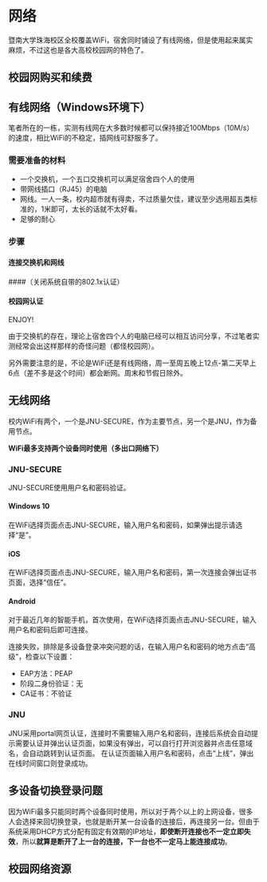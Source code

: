 # 网络

暨南大学珠海校区全校覆盖WiFi，宿舍同时铺设了有线网络，但是使用起来属实麻烦，不过这也是各大高校校园网的特色了。

## 校园网购买和续费

## 有线网络（Windows环境下）

笔者所在的一栋，实测有线网在大多数时候都可以保持接近100Mbps（10M/s）的速度，相比WiFi的不稳定，插网线可舒服多了。

### 需要准备的材料

- 一个交换机，一个五口交换机可以满足宿舍四个人的使用
- 带网线插口（RJ45）的电脑
- 网线。一人一条，校内超市就有得卖，不过质量欠佳，建议至少选用超五类标准的，1米即可，太长的话就不太好看。
- 足够的耐心

### 步骤

#### 连接交换机和网线
####（关闭系统自带的802.1x认证）
#### 校园网认证

ENJOY!

由于交换机的存在，理论上宿舍四个人的电脑已经可以相互访问分享，不过笔者实测经常会出这样那样的奇怪问题（都怪校园网）。

另外需要注意的是，不论是WiFi还是有线网络，周一至周五晚上12点-第二天早上6点（差不多是这个时间）都会断网。周末和节假日除外。

## 无线网络

校内WiFi有两个，一个是JNU-SECURE，作为主要节点，另一个是JNU，作为备用节点。

**WiFi最多支持两个设备同时使用（多出口网络下）**

### JNU-SECURE
JNU-SECURE使用用户名和密码验证。
#### Windows 10
在WiFi选择页面点击JNU-SECURE，输入用户名和密码，如果弹出提示请选择“是”。
#### iOS
在WiFi选择页面点击JNU-SECURE，输入用户名和密码，第一次连接会弹出证书页面，选择“信任”。
#### Android
对于最近几年的智能手机，首次使用，在WiFi选择页面点击JNU-SECURE，输入用户名和密码后即可连接。

连接失败，排除是多设备登录冲突问题的话，在输入用户名和密码的地方点击“高级”，检查以下设置：
- EAP方法：PEAP
- 阶段二身份验证：无
- CA证书：不验证

### JNU
JNU采用portal网页认证，连接时不需要输入用户名和密码，连接后系统会自动提示需要认证并弹出认证页面，如果没有弹出，可以自行打开浏览器并点击任意域名，会自动跳转到认证页面。
在认证页面输入用户名和密码，点击“上线”，弹出在线时间窗口则登录成功。

## 多设备切换登录问题
因为WiFi最多只能同时两个设备同时使用，所以对于两个以上的上网设备，很多人会选择来回切换登录，也就是断开某一台设备的连接后，再连接另一台。但由于系统采用DHCP方式分配有固定有效期的IP地址，**即使断开连接也不一定立即失效**，所以**就算是断开了上一台的连接，下一台也不一定马上能连接成功**。

## 校园网络资源

